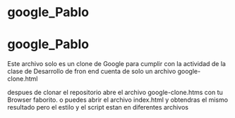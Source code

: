 # google_Pablo
# google_Pablo
Este archivo solo es un clone de Google para cumplir con la actividad de la clase de Desarrollo de fron end
cuenta de solo un archivo google-clone.html

despues de clonar el repositorio abre el archivo google-clone.htms con tu Browser faborito.
o puedes abrir el archivo index.html y obtendras el mismo resultado pero el estilo y el script estan en diferentes archivos
